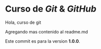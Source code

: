 # Curso de _Git_ & _GitHub_

Hola, curso de git

Agregando mas contenido al readme.md

Este commit es para la version **1.0.0**.
